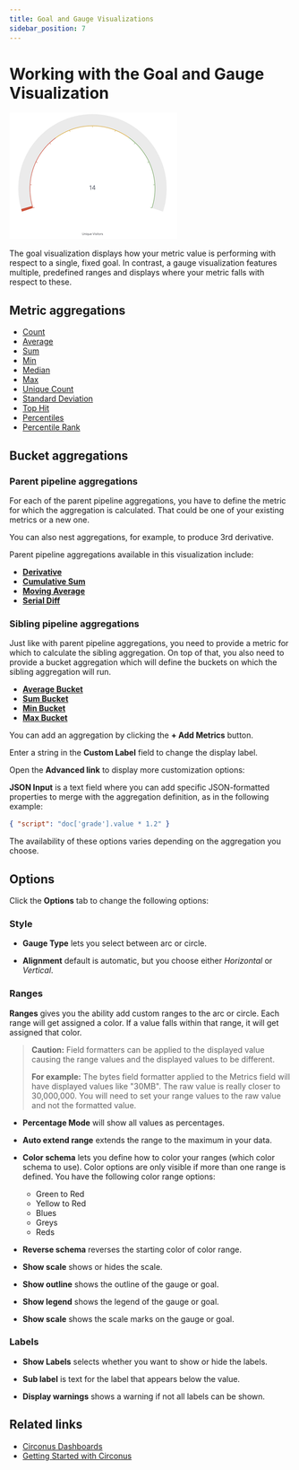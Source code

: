 ```yaml
---
title: Goal and Gauge Visualizations
sidebar_position: 7
---
```


# Working with the Goal and Gauge Visualization

![Goal and Gauge](../img/visualizations-goal_gauge.png)

The goal visualization displays how your metric value is performing with respect to a single, fixed goal. In contrast, a gauge visualization features multiple, predefined ranges and displays where your metric falls with respect to these.

## Metric aggregations

- [Count](/circonus3/visualizations/aggregations/metric-agg/#available-metric-aggregations)
- [Average](/circonus3/visualizations/aggregations/metric-agg/#available-metric-aggregations)
- [Sum](/circonus3/visualizations/aggregations/metric-agg/#available-metric-aggregations)
- [Min](/circonus3/visualizations/aggregations/metric-agg/#available-metric-aggregations)
- [Median](/circonus3/visualizations/aggregations/metric-agg/#available-metric-aggregations)
- [Max](/circonus3/visualizations/aggregations/metric-agg/#available-metric-aggregations)
- [Unique Count](/circonus3/visualizations/aggregations/metric-agg/#available-metric-aggregations)
- [Standard Deviation](/circonus3/visualizations/aggregations/metric-agg/#available-metric-aggregations)
- [Top Hit](/circonus3/visualizations/aggregations/metric-agg/#available-metric-aggregations)
- [Percentiles](/circonus3/visualizations/aggregations/metric-agg/#available-metric-aggregations)
- [Percentile Rank](/circonus3/visualizations/aggregations/metric-agg/#available-metric-aggregations)

## Bucket aggregations

### Parent pipeline aggregations

For each of the parent pipeline aggregations, you have to define the metric for which the aggregation is calculated. That could be one of your existing metrics or a new one.

You can also nest aggregations, for example, to produce 3rd derivative.

Parent pipeline aggregations available in this visualization include:

- [**Derivative**](/circonus3/visualizations/aggregations/pipeline-agg/)
- [**Cumulative Sum**](/circonus3/visualizations/aggregations/pipeline-agg/)
- [**Moving Average**](/circonus3/visualizations/aggregations/pipeline-agg/)
- [**Serial Diff**](/circonus3/visualizations/aggregations/pipeline-agg/)

### Sibling pipeline aggregations

Just like with parent pipeline aggregations, you need to provide a metric for which to calculate the sibling aggregation. On top of that, you also need to provide a bucket aggregation which will define the buckets on which the sibling aggregation will run.

- [**Average Bucket**](/circonus3/visualizations/aggregations/pipeline-agg/)
- [**Sum Bucket**](/circonus3/visualizations/aggregations/pipeline-agg/)
- [**Min Bucket**](/circonus3/visualizations/aggregations/pipeline-agg/)
- [**Max Bucket**](/circonus3/visualizations/aggregations/pipeline-agg/)

You can add an aggregation by clicking the **+ Add Metrics** button.

Enter a string in the **Custom Label** field to change the display label.

Open the **Advanced link** to display more customization options:

**JSON Input** is a text field where you can add specific JSON-formatted properties to merge with the aggregation definition, as in the following example:

```json
{ "script": "doc['grade'].value * 1.2" }
```

The availability of these options varies depending on the aggregation you choose.

## Options

Click the **Options** tab to change the following options:

### Style

- **Gauge Type** lets you select between arc or circle.

- **Alignment** default is automatic, but you choose either _Horizontal_ or _Vertical_.

### Ranges

**Ranges** gives you the ability add custom ranges to the arc or circle. Each range will get assigned a color. If a value falls within that range, it will get assigned that color.

> **Caution:** Field formatters can be applied to the displayed value causing the range values and the displayed values to be different.
>
> **For example:** The bytes field formatter applied to the Metrics field will have displayed values like "30MB". The raw value is really closer to 30,000,000. You will need to set your range values to the raw value and not the formatted value.

- **Percentage Mode** will show all values as percentages.

- **Auto extend range** extends the range to the maximum in your data.

- **Color schema** lets you define how to color your ranges (which color schema to use). Color options are only visible if more than one range is defined. You have the following color range options:

  - Green to Red
  - Yellow to Red
  - Blues
  - Greys
  - Reds

- **Reverse schema** reverses the starting color of color range.

- **Show scale** shows or hides the scale.

- **Show outline** shows the outline of the gauge or goal.

- **Show legend** shows the legend of the gauge or goal.

- **Show scale** shows the scale marks on the gauge or goal.

### Labels

- **Show Labels** selects whether you want to show or hide the labels.

- **Sub label** is text for the label that appears below the value.

- **Display warnings** shows a warning if not all labels can be shown.

## Related links

- [Circonus Dashboards](/circonus3/dashboards/introduction/)
- [Getting Started with Circonus](/circonus3/getting-started/)

